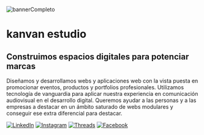 ![bannerCompleto](https://github.com/user-attachments/assets/4e03ef9f-cc3c-4a39-bdb5-e718277f7db8)
# kanvan estudio
## Construimos espacios digitales para potenciar marcas

Diseñamos y desarrollamos webs y aplicaciones web con la vista puesta en promocionar eventos, productos y portfolios profesionales. Utilizamos tecnología de vanguardia para aplicar nuestra experiencia en comunicación audiovisual en el desarrollo digital. Queremos ayudar a las personas y a las empresas a destacar en un ámbito saturado de webs modulares y conseguir ese extra diferencial para destacar.

[![LinkedIn](https://img.shields.io/badge/LinkedIn-0077B5?style=for-the-badge&logo=linkedin&logoColor=white)](https://linkedin.com/in/kanvanestudio) [![Instagram](https://img.shields.io/badge/Instagram-E4405F?style=for-the-badge&logo=instagram&logoColor=white)](https://instagram.com/kanvanestudio) [![Threads](https://img.shields.io/badge/Threads-000000?style=for-the-badge&logo=threads&logoColor=white)](https://threads.net/kanvanestudio) [![Facebook](https://img.shields.io/badge/Facebook-1877F2?style=for-the-badge&logo=facebook&logoColor=white)](https://facebook.com/kanvanestudio)
